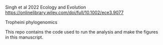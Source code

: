 Singh et al 2022 Ecology and Evolution 
https://onlinelibrary.wiley.com/doi/full/10.1002/ece3.9077

Tropheini phylogenomics

This repo contains the code used to run the analysis and make the figures in this manuscript.
